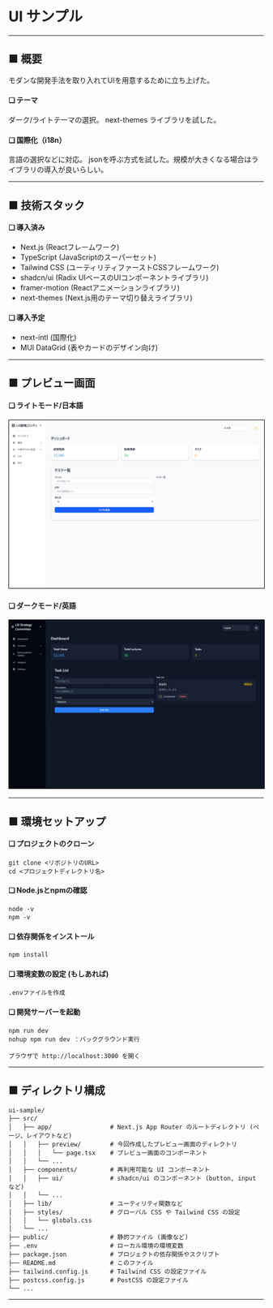 
# UI サンプル

---

## ■ 概要

モダンな開発手法を取り入れてUIを用意するために立ち上げた。  

#### ❑ テーマ
ダーク/ライトテーマの選択。
next-themes ライブラリを試した。

#### ❑ 国際化（i18n）
言語の選択などに対応。
jsonを呼ぶ方式を試した。規模が大きくなる場合はライブラリの導入が良いらしい。

---

## ■ 技術スタック

#### ❑ 導入済み

- Next.js       (Reactフレームワーク)
- TypeScript    (JavaScriptのスーパーセット)
- Tailwind CSS  (ユーティリティファーストCSSフレームワーク)
- shadcn/ui     (Radix UIベースのUIコンポーネントライブラリ)
- framer-motion (Reactアニメーションライブラリ)
- next-themes   (Next.js用のテーマ切り替えライブラリ)

#### ❑ 導入予定

- next-intl     (国際化)
- MUI DataGrid  (表やカードのデザイン向け)

---

## ■ プレビュー画面

#### ❑ ライトモード/日本語

<img src='.\images\image250507_211934.png' alt='image' style="width: 600px; border: 1px solid black;">

#### ❑ ダークモード/英語
<img src='.\images\image250507_211954.png' alt='image' style="width: 600px; border: 1px solid black;">

---

## ■ 環境セットアップ

#### ❑ プロジェクトのクローン
```
git clone <リポジトリのURL>  
cd <プロジェクトディレクトリ名>  
```

#### ❑ Node.jsとnpmの確認
```
node -v  
npm -v  
```

#### ❑ 依存関係をインストール
```
npm install  
```

#### ❑ 環境変数の設定 (もしあれば)
```
.envファイルを作成  
```

#### ❑ 開発サーバーを起動
```
npm run dev  
nohup npm run dev ：バックグラウンド実行  

ブラウザで http://localhost:3000 を開く  
```

---

## ■ ディレクトリ構成

```
ui-sample/
├── src/
│   ├── app/                # Next.js App Router のルートディレクトリ (ページ、レイアウトなど)
│   │   ├── preview/        # 今回作成したプレビュー画面のディレクトリ
│   │   │   └── page.tsx    # プレビュー画面のコンポーネント
│   │   └── ...
│   ├── components/         # 再利用可能な UI コンポーネント
│   │   ├── ui/             # shadcn/ui のコンポーネント (button, input など)
│   │   └── ...
│   ├── lib/                # ユーティリティ関数など
│   ├── styles/             # グローバル CSS や Tailwind CSS の設定
│   │   └── globals.css
│   └── ...
├── public/                 # 静的ファイル (画像など)
├── .env                    # ローカル環境の環境変数
├── package.json            # プロジェクトの依存関係やスクリプト
├── README.md               # このファイル
├── tailwind.config.js      # Tailwind CSS の設定ファイル
├── postcss.config.js       # PostCSS の設定ファイル
└── ...
```

---

